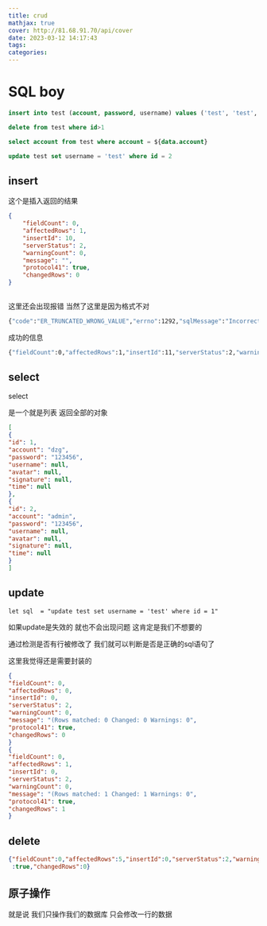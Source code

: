 ```yaml
---
title: crud
mathjax: true
cover: http://81.68.91.70/api/cover
date: 2023-03-12 14:17:43
tags:
categories:
---
```


# SQL boy

```sql
insert into test (account, password, username) values ('test', 'test',  'test')

delete from test where id>1

select account from test where account = ${data.account}

update test set username = 'test' where id = 2
```



##  insert

这个是插入返回的结果


```json
{
    "fieldCount": 0,
    "affectedRows": 1,
    "insertId": 10,
    "serverStatus": 2,
    "warningCount": 0,
    "message": "",
    "protocol41": true,
    "changedRows": 0
}
    
```

这里还会出现报错 当然了这里是因为格式不对

```cmd
{"code":"ER_TRUNCATED_WRONG_VALUE","errno":1292,"sqlMessage":"Incorrect datetime value: 'test' for column 'time' at row 1","sqlState":"22007","index":0,"sql":"insert into test (account, password, username, time) values ('test', 'test', 'test', 'test')"}
```

成功的信息

```cmd
{"fieldCount":0,"affectedRows":1,"insertId":11,"serverStatus":2,"warningCount":0,"message":"","protocol41":true,"changedRows":0}
```





## select





select 

是一个就是列表 返回全部的对象

```json
[
{
"id": 1,
"account": "dzg",
"password": "123456",
"username": null,
"avatar": null,
"signature": null,
"time": null
},
{
"id": 2,
"account": "admin",
"password": "123456",
"username": null,
"avatar": null,
"signature": null,
"time": null
}
]
```

## update

`let sql  = "update test set username = 'test' where id = 1"`

如果update是失效的 就也不会出现问题 这肯定是我们不想要的

通过检测是否有行被修改了 我们就可以判断是否是正确的sql语句了 

这里我觉得还是需要封装的

```json
{
"fieldCount": 0,
"affectedRows": 0,
"insertId": 0,
"serverStatus": 2,
"warningCount": 0,
"message": "(Rows matched: 0 Changed: 0 Warnings: 0",
"protocol41": true,
"changedRows": 0
}
{
"fieldCount": 0,
"affectedRows": 1,
"insertId": 0,
"serverStatus": 2,
"warningCount": 0,
"message": "(Rows matched: 1 Changed: 1 Warnings: 0",
"protocol41": true,
"changedRows": 1
}
```

## delete

```json
{"fieldCount":0,"affectedRows":5,"insertId":0,"serverStatus":2,"warningCount":0,"message":"","protocol41"
 :true,"changedRows":0}
```





## 原子操作

就是说 我们只操作我们的数据库 只会修改一行的数据






